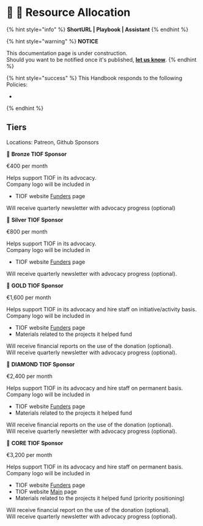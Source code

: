 # 📓 🚧 Resource Allocation

{% hint style="info" %}
**ShortURL | Playbook | Assistant**
{% endhint %}



{% hint style="warning" %}
**NOTICE**

This documentation page is under construction.\
Should you want to be notified once it's published, [**let us know**](https://tiof.click/TIOFTarianUpdatesService).
{% endhint %}



{% hint style="success" %}
This Handbook responds to the following Policies:

*
{% endhint %}





## Tiers

Locations: Patreon, Github Sponsors





🥉 **Bronze TIOF Sponsor**

€400 per month

Helps support TIOF in its advocacy.\
Company logo will be included in

* TIOF website [Funders](https://theiofoundation.org/Funding) page

Will receive quarterly newsletter with advocacy progress (optional)



🥈 **Silver TIOF Sponsor**

€800 per month

Helps support TIOF in its advocacy.\
Company logo will be included in

* TIOF website [Funders](https://theiofoundation.org/Funding) page

Will receive quarterly newsletter with advocacy progress (optional).



🥇 **GOLD TIOF Sponsor**

€1,600 per month

Helps support TIOF in its advocacy and hire staff on initiative/activity basis.\
Company logo will be included in

* TIOF website [Funders](https://theiofoundation.org/Funding) page
* Materials related to the projects it helped fund

Will receive financial reports on the use of the donation (optional).\
Will receive quarterly newsletter with advocacy progress (optional).



💎 **DIAMOND TIOF Sponsor**

€2,400 per month

Helps support TIOF in its advocacy and hire staff on permanent basis.\
Company logo will be included in

* TIOF website [Funders](https://theiofoundation.org/Funding) page
* Materials related to the projects it helped fund

Will receive financial reports on the use of the donation (optional).\
Will receive quarterly newsletter with advocacy progress (optional).



💖 **CORE TIOF Sponsor**

€3,200 per month

Helps support TIOF in its advocacy and hire staff on permanent basis.\
Company logo will be included in

* TIOF website [Funders](https://theiofoundation.org/Funding) page
* TIOF website [Main](https://theiofoundation.org) page
* Materials related to the projects it helped fund (priority positioning)

Will receive financial report on the use of the donation (optional).\
Will receive quarterly newsletter with advocacy progress (optional).





